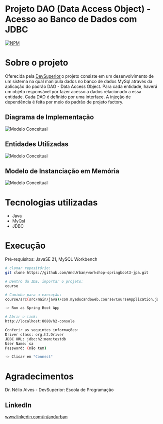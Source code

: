 # Projeto DAO (Data Access Object) - Acesso ao Banco de Dados com JDBC
[![NPM](https://img.shields.io/npm/l/react)](https://github.com/AndUrban/demo-dao-jdbc/blob/main/LICENSE)


# Sobre o projeto

Oferecida pela [DevSuperior](https://devsuperior.com "Site da DevSuperior"),o projeto
consiste em um desenvolvimento de um sistema na qual manipula dados no banco de dados MySql
através da aplicação do padrão DAO - Data Access Object. Para cada entidade, haverá um
objeto responsável por fazer acesso a dados relacionado a essa entidade. Cada DAO é definido
por uma interface. A injeção de dependência é feita por meio do padrão de projeto factory.


## Diagrama de Implementação
![Modelo Conceitual](https://github.com/AndUrban/Assets/blob/main/Assets/projectDao_1.png)
## Entidades Utilizadas
![Modelo Conceitual](https://github.com/AndUrban/Assets/blob/main/Assets/projectDao_2.png)
## Modelo de Instanciação em Memória
![Modelo Conceitual](https://github.com/AndUrban/Assets/blob/main/Assets/projectDao_3.png)

# Tecnologias utilizadas
- Java
- MyQsl
- JDBC

# Execução
Pré-requisitos: JavaSE 21, MySQL Workbench

```bash
# clonar repositório:
git clone https://github.com/AndUrban/workshop-springboot3-jpa.git

# Dentro da IDE, importar o projeto:
course

# Caminho para a execução:
course/src(src/main/java)/com.myeducandoweb.course/CourseApplication.java

-> Run as Spring Boot App

# Abrir o link:
http://localhost:8080/h2-console

Conferir as seguintes informações:
Driver class: org.h2.Driver
JDBC URL: jdbc:h2:mem:testdb
User Name: sa
Password: (não tem)

-> Clicar em "Connect"
```

# Agradecimentos
Dr. Nélio Alves - DevSuperior: Escola de Programação

## LinkedIn
www.linkedin.com/in/andurban
